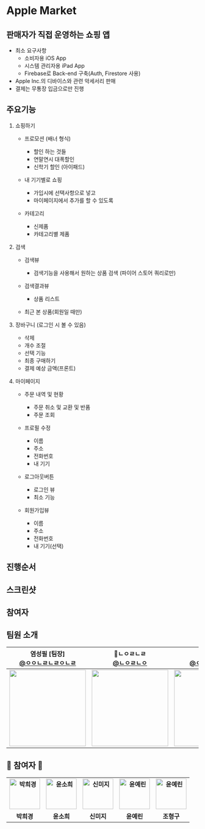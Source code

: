# Apple Market

## 판매자가 직접 운영하는 쇼핑 앱

- 최소 요구사항
    - 소비자용 iOS App
    - 시스템 관리자용 iPad App
    - Firebase로 Back-end 구축(Auth, Firestore 사용)
- Apple Inc.의 디바이스와 관련 악세서리 판매
- 결제는 무통장 입금으로만 진행

## 주요기능

1. 쇼핑하기

    - 프로모션 (배너 형식)
        - 할인 하는 것들
        - 연말연시 대폭할인
        - 신학기 할인 (아이패드)
    
    - 내 기기별로 쇼핑
        - 가입시에 선택사항으로 넣고
        - 마이페이지에서 추가를 할 수 있도록
        
    - 카테고리
        - 신제품
        - 카테고리별 제품

2. 검색

    - 검색뷰
        - 검색기능을 사용해서 원하는 상품 검색 (파이어 스토어 쿼리로만)
        
    - 검색결과뷰
        - 상품 리스트
        
    - 최근 본 상품(회원일 때만)

3. 장바구니 (로그인 시 볼 수 있음)

    - 삭제
    - 개수 조절
    - 선택 기능
    - 최종 구매하기
    - 결제 예상 금액(프론트)

4. 마이페이지

    - 주문 내역 및 현황
        - 주문 취소 및 교환 및 반품
        - 주문 조회
        
    - 프로필 수정
        - 이름
        - 주소
        - 전화번호
        - 내 기기
        
    - 로그아웃버튼
        - 로그인 뷰
        - 최소 기능
        
    - 회원가입뷰
        - 이름
        - 주소
        - 전화번호
        - 내 기기(선택)

## 진행순서

## 스크린샷

## 참여자
## 팀원 소개
| 염성필 [팀장]<br/>[@ㅇㅇㄴㄹㄴㄹㅇㄴㄹ](https://github.com/)<br/> | 📎ㄴㅇㄹㄴㄹ<br/> [@ㄴㅇㄹㄴㅇ](https://github.com/)<br/> | 📎ㅇㄴㄹㄴ<br/>[@ㅇㄴㄹㄴㅇㄴㄹ](https://github.com/)<br/> |
| :----------------------------------------------------------: | :---------------------------------------------: | :-------------------------------------------------: |
|<img src="https://avatars.githubusercontent.com/u/64416520?v=4" width=200> | <img src="https://avatars.githubusercontent.com/u/66459715?v=4" width=200>  | <img src="https://avatars.githubusercontent.com/u/80815221?v=4" width=200> |

## 🙌 참여자 🙌
<div align="center">
<table style="font-weight : bold">
<tr>
<td align="center">
<a href="https://github.com/kyungeee">                 
<img alt="박희경" src="https://avatars.githubusercontent.com/kyungeee" width="80" />            
</a>
</td>
<td align="center">
<a href="https://github.com/sohee120">                 
<img alt="윤소희" src="https://avatars.githubusercontent.com/sohee120" width="80" />            
</a>
</td>
<td align="center">
<a href="https://github.com/SMizzz">                 
<img alt="신미지" src="https://avatars.githubusercontent.com/SMizzz" width="80" />            
</a>
</td>
<td align="center">
<a href="https://github.com/blaire-pi">                 
<img alt="윤예린" src="https://avatars.githubusercontent.com/blaire-pi" width="80" />            
</a>
</td>
<td align="center">
<a href="https://github.com/cho407">                 
<img alt="윤예린" src="https://avatars.githubusercontent.com/cho407" width="80" />            
</a>
</td>
</tr>
<tr>
<td align="center">박희경</td>
<td align="center">윤소희</td>
<td align="center">신미지</td>
<td align="center">윤예린</td>
<td align="center">조형구</td>
</tr>
</table>
</div>
